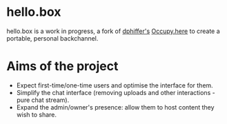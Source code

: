 # hello.box

hello.box is a work in progress, a fork of [dphiffer's](https://github.com/dphiffer) [Occupy.here](http://occupyhere.org/) to create a portable, personal backchannel.

# Aims of the project

- Expect first-time/one-time users and optimise the interface for them.
- Simplify the chat interface (removing uploads and other interactions - pure chat stream).
- Expand the admin/owner's presence: allow them to host content they wish to share.